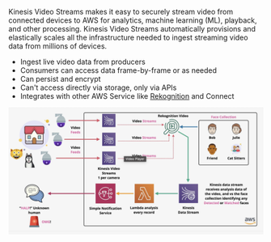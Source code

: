 Kinesis Video Streams makes it easy to securely stream video from connected devices to AWS for analytics, machine learning (ML), playback, and other processing. Kinesis Video Streams automatically provisions and elastically scales all the infrastructure needed to ingest streaming video data from millions of devices.

- Ingest live video data from producers
- Consumers can access data frame-by-frame or as needed
- Can persist and encrypt
- Can't access directly via storage, only via APIs
- Integrates with other AWS Service like [Rekognition](../../Compute/ML/Rekognition.md) and Connect

![Pasted image 20250510203353.png](_atts/Pasted%20image%2020250510203353.png)